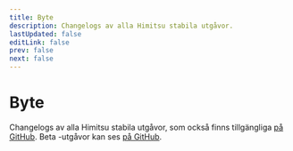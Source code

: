```yaml
---
title: Byte
description: Changelogs av alla Himitsu stabila utgåvor.
lastUpdated: false
editLink: false
prev: false
next: false
---
```


# Byte

Changelogs av alla Himitsu stabila utgåvor, som också finns tillgängliga [på GitHub](https://github.com/RepoDevil/Himitsu/releases). Beta -utgåvor kan ses [på GitHub](https://github.com/RepoDevil/TsubakiBuilder/releases).

<ChangelogsList />
